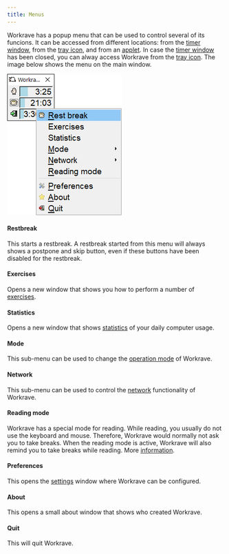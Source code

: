 ```yaml
---
title: Menus
---
```


Workrave has a popup menu that can be used to control several of its funcions.
It can be accessed from different locations: from the [timer window](../windows/main), from the [tray icon](tray-icon), and from an [applet](../applets).
In case the [timer window](../windows/main) has been closed, you can alway access Workrave from the [tray icon](tray-icon).
The image below shows the menu on the main window.

![Menu](/images/screenshots/menu-main.png#center)

#### Restbreak

This starts a restbreak. A restbreak started from this menu will always shows a postpone and skip button, even if these buttons have been disabled for the restbreak.

#### Exercises

Opens a new window that shows you how to perform a number of [exercises](../windows/exercises).

#### Statistics

Opens a new window that shows [statistics](../windows/statistics) of your daily computer usage.

#### Mode

This sub-menu can be used to change the [operation mode](operation-mode) of Workrave.

#### Network

This sub-menu can be used to control the [network](network) functionality of Workrave.

#### Reading mode

Workrave has a special mode for reading. While reading, you usually do not use the keyboard and mouse.
Therefore, Workrave would normally not ask you to take breaks.
When the reading mode is active, Workrave will also remind you to take breaks while reading.
More [information](reading-mode).

#### Preferences

This opens the [settings](../settings) window where Workrave can be configured.

#### About

This opens a small about window that shows who created Workrave.

#### Quit

This will quit Workrave.
